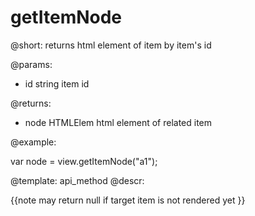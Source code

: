 getItemNode
=============


@short: returns html element of item by item's id
	

@params: 
- id      string     item id


@returns:
- node    HTMLElem    html element of related item
	

@example:

var node = view.getItemNode("a1");

@template:	api_method
@descr:

{{note may return null if target item is not rendered yet }}